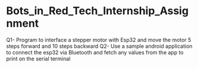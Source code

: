 # Bots_in_Red_Tech_Internship_Assignment
Q1- Program to interface a stepper motor with Esp32 and move the motor 5 steps forward and 10 steps backward
Q2- Use a sample android application to connect the esp32 via Bluetooth and fetch any values from the app to print on the serial terminal
